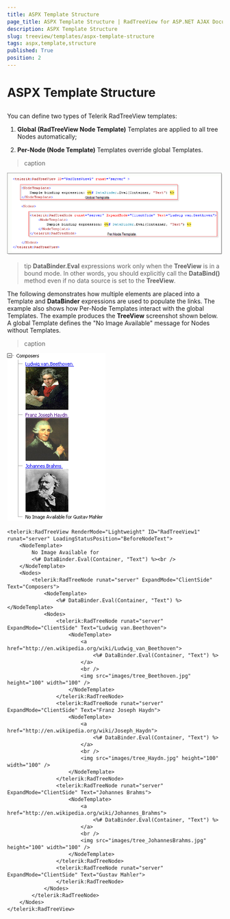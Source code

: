 ```yaml
---
title: ASPX Template Structure
page_title: ASPX Template Structure | RadTreeView for ASP.NET AJAX Documentation
description: ASPX Template Structure
slug: treeview/templates/aspx-template-structure
tags: aspx,template,structure
published: True
position: 2
---
```


# ASPX Template Structure



## 

You can define two types of Telerik RadTreeView templates:

1. **Global (RadTreeView Node Template)** Templates are applied to all tree Nodes automatically;

1. **Per-Node (Node Template)** Templates override global Templates.


>caption 

![RadTreeView Templates Structure](images/treeview_templatesstructure01.png)

>tip  **DataBinder.Eval** expressions work only when the **TreeView** is in a bound mode. In other words, you should explicitly call the **DataBind()** method even if no data source is set to the **TreeView**.
>


The following demonstrates how multiple elements are placed into a Template and **DataBinder** expressions are used to populate the links. The example also shows how Per-Node Templates interact with the global Templates. The example produces the **TreeView** screenshot shown below. A global Template defines the "No Image Available" message for Nodes without Templates.


>caption 

![RadTreeView Templates Structure](images/treeview_templatesstructure02.png)

````ASPNET
<telerik:RadTreeView RenderMode="Lightweight" ID="RadTreeView1" runat="server" LoadingStatusPosition="BeforeNodeText">
    <NodeTemplate>
        No Image Available for
        <%# DataBinder.Eval(Container, "Text") %><br />
    </NodeTemplate>
    <Nodes>
        <telerik:RadTreeNode runat="server" ExpandMode="ClientSide" Text="Composers">
            <NodeTemplate>
                <%# DataBinder.Eval(Container, "Text") %></NodeTemplate>
            <Nodes>
                <telerik:RadTreeNode runat="server" ExpandMode="ClientSide" Text="Ludwig van.Beethoven">
                    <NodeTemplate>
                        <a href="http://en.wikipedia.org/wiki/Ludwig_van_Beethoven">
                            <%# DataBinder.Eval(Container, "Text") %>
                        </a>
                        <br />
                        <img src="images/tree_Beethoven.jpg" height="100" width="100" />
                    </NodeTemplate>
                </telerik:RadTreeNode>
                <telerik:RadTreeNode runat="server" ExpandMode="ClientSide" Text="Franz Joseph Haydn">
                    <NodeTemplate>
                        <a href="http://en.wikipedia.org/wiki/Joseph_Haydn">
                            <%# DataBinder.Eval(Container, "Text") %>
                        </a>
                        <br />
                        <img src="images/tree_Haydn.jpg" height="100" width="100" />
                    </NodeTemplate>
                </telerik:RadTreeNode>
                <telerik:RadTreeNode runat="server" ExpandMode="ClientSide" Text="Johannes Brahms">
                    <NodeTemplate>
                        <a href="http://en.wikipedia.org/wiki/Johannes_Brahms">
                            <%# DataBinder.Eval(Container, "Text") %>
                        </a>
                        <br />
                        <img src="images/tree_JohannesBrahms.jpg" height="100" width="100" />
                    </NodeTemplate>
                </telerik:RadTreeNode>
                <telerik:RadTreeNode runat="server" ExpandMode="ClientSide" Text="Gustav Mahler">
                </telerik:RadTreeNode>
            </Nodes>
        </telerik:RadTreeNode>
    </Nodes>
</telerik:RadTreeView>
````


